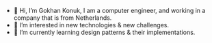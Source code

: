 - 👋 Hi, I’m Gokhan Konuk, I am a computer engineer, and working in a company that is from Netherlands.
- 👀 I’m interested in new technologies & new challenges. 
- 🌱 I’m currently learning design patterns & their implementations.

<!---
gokhanKonuk/gokhanKonuk is a ✨ special ✨ repository because its `README.md` (this file) appears on your GitHub profile.
You can click the Preview link to take a look at your changes.
--->
